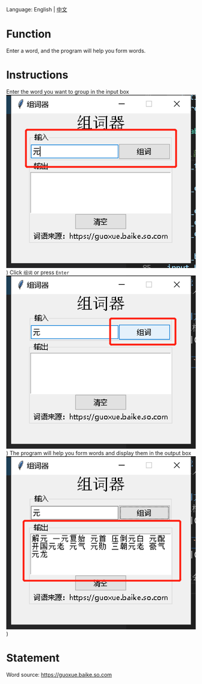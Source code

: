 Language: English | [中文](README-cn.md)
# Function
Enter a word, and the program will help you form words.

# Instructions
Enter the word you want to group in the input box
![image 1](images/image%201.png))
Click ```组词``` or press ```Enter```
![image 2](images/image%202.png))
The program will help you form words and display them in the output box
![image 3](images/image%203.png))
# Statement
Word source: https://guoxue.baike.so.com